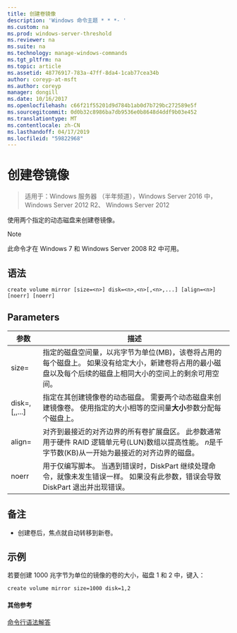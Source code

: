 ```yaml
---
title: 创建卷镜像
description: 'Windows 命令主题 * * *- '
ms.custom: na
ms.prod: windows-server-threshold
ms.reviewer: na
ms.suite: na
ms.technology: manage-windows-commands
ms.tgt_pltfrm: na
ms.topic: article
ms.assetid: 48776917-783a-47ff-8da4-1cab77cea34b
author: coreyp-at-msft
ms.author: coreyp
manager: dongill
ms.date: 10/16/2017
ms.openlocfilehash: c66f21f55201d9d784b1ab0d7b729bc272589e5f
ms.sourcegitcommit: 0d0b32c8986ba7db9536e0b8648d4ddf9b03e452
ms.translationtype: MT
ms.contentlocale: zh-CN
ms.lasthandoff: 04/17/2019
ms.locfileid: "59822968"
---
```

# <a name="create-volume-mirror"></a>创建卷镜像

>适用于：Windows 服务器 （半年频道），Windows Server 2016 中，Windows Server 2012 R2、 Windows Server 2012

使用两个指定的动态磁盘来创建卷镜像。  
  
> [!NOTE]  
> 此命令才在 Windows 7 和 Windows Server 2008 R2 中可用。  
  
  
  
## <a name="syntax"></a>语法  
  
```  
create volume mirror [size=<n>] disk=<n>,<n>[,<n>,...] [align=<n>] [noerr] [noerr]  
```  
  
## <a name="parameters"></a>Parameters  
  
|参数|描述|  
|-------|--------|  
|size\=<n>|指定的磁盘空间量，以兆字节为单位\(MB\)，该卷将占用的每个磁盘上。 如果没有给定大小，新建卷将占用的最小磁盘以及每个后续的磁盘上相同大小的空间上的剩余可用空间。|  
|disk\=<n>,<n>\[,<n>,...\]|指定在其创建镜像卷的动态磁盘。 需要两个动态磁盘来创建镜像卷。 使用指定的大小相等的空间量**大小**参数分配每个磁盘上。|  
|align\=<n>|对齐到最接近的对齐边界的所有卷扩展盘区。 此参数通常用于硬件 RAID 逻辑单元号\(LUN\)数组以提高性能。 *n*是千字节数\(KB\)从一开始为最接近的对齐边界的磁盘。|  
|noerr|用于仅编写脚本。 当遇到错误时，DiskPart 继续处理命令，就像未发生错误一样。 如果没有此参数，错误会导致 DiskPart 退出并出现错误。|  
  
## <a name="remarks"></a>备注  
  
-   创建卷后，焦点就自动转移到新卷。  
  
## <a name="BKMK_examples"></a>示例  
若要创建 1000 兆字节为单位的镜像的卷的大小，磁盘 1 和 2 中，键入：  
  
```  
create volume mirror size=1000 disk=1,2  
```  
  
#### <a name="additional-references"></a>其他参考  
[命令行语法解答](command-line-syntax-key.md)  
  

  

